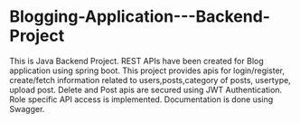 # Blogging-Application---Backend-Project
This is Java Backend Project. REST APIs have been created for Blog application using spring boot.
This project provides apis for login/register, create/fetch information related to users,posts,category of posts, usertype, upload post.
Delete and Post apis are secured using JWT Authentication.
Role specific API access is implemented.
Documentation is done using Swagger.
